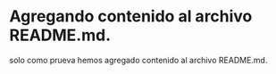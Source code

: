 # Agregando contenido al archivo README.md.

solo como prueva hemos agregado contenido al archivo README.md.
